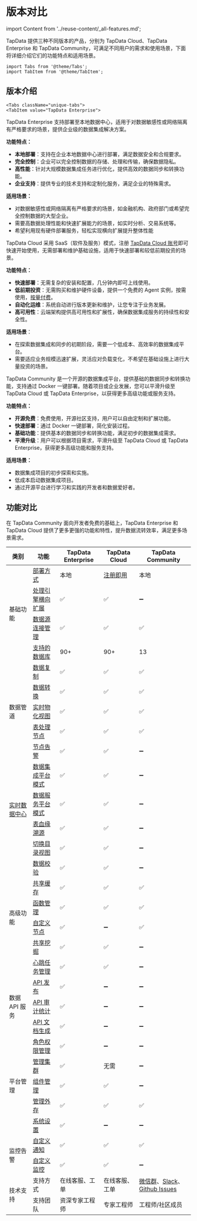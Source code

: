 # 版本对比
import Content from '../reuse-content/_all-features.md';

<Content />

TapData 提供三种不同版本的产品，分别为 TapData Cloud、TapData Enterprise 和 TapData Community，可满足不同用户的需求和使用场景，下面将详细介绍它们的功能特点和适用场景。

```mdx-code-block
import Tabs from '@theme/Tabs';
import TabItem from '@theme/TabItem';
```

## 版本介绍

```mdx-code-block
<Tabs className="unique-tabs">
<TabItem value="TapData Enterprise">
```

TapData Enterprise 支持部署至本地数据中心，适用于对数据敏感性或网络隔离有严格要求的场景，提供企业级的数据集成解决方案。

**功能特点：**

- **本地部署**：支持在企业本地数据中心进行部署，满足数据安全和合规要求。
- **完全控制**：企业可以完全控制数据的存储、处理和传输，确保数据隐私。
- **高性能**：针对大规模数据集成任务进行优化，提供高效的数据同步和转换功能。
- **企业支持**：提供专业的技术支持和定制化服务，满足企业的特殊需求。

**适用场景：**

- 对数据敏感性或网络隔离有严格要求的场景，如金融机构、政府部门或希望完全控制数据的大型企业。
- 需要高数据处理性能和快速扩展能力的场景，如实时分析、交易系统等。
- 希望利用现有硬件部署服务，轻松实现横向扩展提升整体性能

</TabItem>

<TabItem value=" TapData Cloud">

TapData Cloud 采用 SaaS（软件及服务）模式，注册 [TapData Cloud 账号](https://cloud.tapdata.net/console/v3/)即可快速开始使用，无需部署和维护基础设施，适用于快速部署和较低前期投资的场景。

**功能特点：**

- **快速部署**：无需复杂的安装和配置，几分钟内即可上线使用。
- **低前期投资**：无需购买和维护硬件设备，提供一个免费的 Agent 实例，按需使用，[按量付费](../billing/billing-overview.md)。
- **自动化运维**：系统自动进行版本更新和维护，让您专注于业务发展。
- **高可用性**：云端架构提供高可用性和扩展性，确保数据集成服务的持续性和安全性。

**适用场景**：

- 在探索数据集成和同步的初期阶段，需要一个低成本、高效率的数据集成平台。
- 需要适应业务规模迅速扩展，灵活应对负载变化，不希望在基础设施上进行大量投资的场景。

</TabItem>

<TabItem value=" TapData Community">

TapData Community 是一个开源的数据集成平台，提供基础的数据同步和转换功能，支持通过 Docker 一键部署。随着项目或企业发展，您可以平滑升级至 TapData Cloud 或 TapData Enterprise，以获得更多高级功能或服务支持。

**功能特点：**

- **开源免费**：免费使用，开源社区支持，用户可以自由定制和扩展功能。
- **快速部署**：通过 Docker 一键部署，简化安装过程。
- **基础功能**：提供基本的数据同步和转换功能，满足初步的数据集成需求。
- **平滑升级**：用户可以根据项目需求，平滑升级至 TapData Cloud 或 TapData Enterprise，获得更多高级功能和服务支持。

**适用场景：**

- 数据集成项目的初步探索和实施。
- 低成本启动数据集成项目。
- 通过开源平台进行学习和实践的开发者和数据爱好者。

</TabItem>

</Tabs>



## 功能对比

在 TapData Community 面向开发者免费的基础上，TapData Enterprise 和 TapData Cloud 提供了更多更强的功能和特性，提升数据流转效率，满足更多场景需求。

<table><thead>
  <tr>
    <th>类别</th>
    <th>功能</th>
    <th>TapData Enterprise</th>
    <th>TapData Cloud</th>
    <th>TapData Community</th>
  </tr></thead>
<tbody>
  <tr>
    <td rowspan="4">基础功能</td>
    <td><a href="../quick-start/install">部署方式</a></td>
    <td>本地</td>
    <td><a href="https://cloud.tapdata.net/console/v3/">注册即用</a></td>
    <td>本地</td>
  </tr>
  <tr>
    <td><a href="../production-admin/install-tapdata-ha">处理引擎横向扩展</a></td>
    <td>✅</td>
    <td>✅</td>
    <td>➖</td>
  </tr>
  <tr>
    <td><a href="../prerequisites">数据源连接管理</a></td>
    <td>✅</td>
    <td>✅</td>
    <td>✅</td>
  </tr>
<tr>
  <td><a href="../introduction/supported-databases">支持的数据库</a></td>
  <td><span style={{ color: 'blue' }}>90+</span></td>
  <td><span style={{ color: 'blue' }}>90+</span></td>
  <td><span style={{ color: 'grey' }}>13</span></td>
</tr>
  <tr>
    <td rowspan="5">数据管道</td>
    <td><a href="../user-guide/data-pipeline/copy-data">数据复制</a></td>
    <td>✅</td>
    <td>✅</td>
    <td>✅</td>
  </tr>
  <tr>
    <td><a href="../user-guide/data-pipeline/data-development">数据转换</a></td>
    <td>✅</td>
    <td>✅</td>
    <td>✅</td>
  </tr>
  <tr>
    <td><a href="user-guide/data-pipeline/data-development/create-materialized-view">实时物化视图</a></td>
    <td>✅</td>
    <td>✅</td>
    <td>✅</td>
  </tr>
  <tr>
    <td><a href="../user-guide/data-pipeline/data-development/process-node">表处理节点</a></td>
    <td>✅</td>
    <td>✅</td>
    <td>✅</td>
  </tr>
  <tr>
    <td><a href="../user-guide/data-pipeline/copy-data/create-task#310-table-model">节点告警</a></td>
    <td>✅</td>
    <td>✅</td>
    <td>➖</td>
  </tr>
  <tr>
    <td rowspan="4"><a href="../user-guide/real-time-data-hub">实时数据中心</a></td>
    <td><a href="../user-guide/real-time-data-hub/etl-mode">数据集成平台模式</a></td>
    <td>✅</td>
    <td>✅</td>
    <td>➖</td>
  </tr>
  <tr>
    <td><a href="../user-guide/real-time-data-hub/daas-mode">数据服务平台模式</a></td>
    <td>✅</td>
    <td>✅</td>
    <td>➖</td>
  </tr>
  <tr>
    <td><a href="../user-guide/real-time-data-hub/daas-mode/daas-mode-dashboard">表血缘溯源</a></td>
    <td>✅</td>
    <td>✅</td>
    <td>➖</td>
  </tr>
  <tr>
    <td><a href="../user-guide/real-time-data-hub/daas-mode/daas-mode-dashboard">切换目录视图</a></td>
    <td>✅</td>
    <td>✅</td>
    <td>➖</td>
  </tr>
  <tr>
    <td rowspan="6">高级功能</td>
    <td><a href="../user-guide/data-pipeline/verify-data">数据校验</a></td>
    <td>✅</td>
    <td>✅</td>
    <td>➖</td>
  </tr>
  <tr>
    <td><a href="../user-guide/advanced-settings/share-cache">共享缓存</a></td>
    <td>✅</td>
    <td>✅</td>
    <td>✅</td>
  </tr>
  <tr>
    <td><a href="../user-guide/advanced-settings/manage-function">函数管理</a></td>
    <td>✅</td>
    <td>✅</td>
    <td>✅</td>
  </tr>
  <tr>
    <td><a href="../user-guide/advanced-settings/custom-node">自定义节点</a></td>
    <td>✅</td>
    <td>➖</td>
    <td>✅</td>
  </tr>
  <tr>
    <td><a href="../user-guide/advanced-settings/share-mining">共享挖掘</a></td>
    <td>✅</td>
    <td>✅</td>
    <td>➖</td>
  </tr>
  <tr>
    <td><a href="../best-practice/heart-beat-task">心跳任务管理</a></td>
    <td>✅</td>
    <td>✅</td>
    <td>➖</td>
  </tr>
  <tr>
    <td rowspan="3">数据 API 服务</td>
    <td><a href="../user-guide/data-service/create-api-service">API 发布</a></td>
    <td>✅</td>
    <td>➖</td>
    <td>➖</td>
  </tr>
  <tr>
    <td><a href="../user-guide/data-service/audit-api">API 审计</a><a href="../user-guide/data-service/monitor-api-request">统计</a></td>
    <td>✅</td>
    <td>➖</td>
    <td>➖</td>
  </tr>
  <tr>
    <td><a href="../user-guide/data-service/create-api-service#release330-export-api">API 文档生成</a></td>
    <td>✅</td>
    <td>➖</td>
    <td>➖</td>
  </tr>
  <tr>
    <td rowspan="5">平台管理</td>
    <td><a href="../user-guide/manage-system/manage-role">角色权限管理</a></td>
    <td>✅</td>
    <td>➖</td>
    <td>➖</td>
  </tr>
  <tr>
    <td><a href="../user-guide/manage-system/manage-cluster">管理集群</a></td>
    <td>✅</td>
    <td>无需</td>
    <td>➖</td>
  </tr>
  <tr>
    <td><a href="../user-guide/manage-system/manage-cluster">组件管理</a></td>
    <td>✅</td>
    <td>✅</td>
    <td>➖</td>
  </tr>
  <tr>
    <td><a href="../user-guide/manage-system/manage-external-storage">管理外存</a></td>
    <td>✅</td>
    <td>✅</td>
    <td>✅</td>
  </tr>
  <tr>
    <td><a href="../user-guide/other-settings/system-settings">系统设置</a></td>
    <td>✅</td>
    <td>➖</td>
    <td>➖</td>
  </tr>
  <tr>
    <td rowspan="2">监控告警</td>
    <td><a href="../user-guide/notification">自定义通知</a></td>
    <td>✅</td>
    <td>✅</td>
    <td>✅</td>
  </tr>
  <tr>
    <td><a href="../../user-guide/notification">自定义监控</a></td>
    <td>✅</td>
    <td>✅</td>
    <td>➖</td>
  </tr>
  <tr>
    <td rowspan="2">技术支持</td>
    <td>支持方式</td>
    <td>在线客服、工单</td>
    <td>在线客服、工单</td>
    <td><a href="https://20778419.s21i.faiusr.com/4/2/ABUIABAEGAAg-JPfhwYonMrzlwEwZDhk.png">微信群</a>、<a href="https://join.slack.com/t/tapdatacommunity/shared_invite/zt-1biraoxpf-NRTsap0YLlAp99PHIVC9eA">Slack</a>、<a href="https://github.com/tapdata/tapdata/issues">Github Issues</a></td>
  </tr>
  <tr>
    <td>支持团队</td>
    <td>资深专家工程师</td>
    <td>专家工程师</td>
    <td>工程师/社区成员</td>
  </tr>
</tbody></table>
















